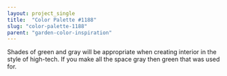 ```yaml
---
layout: project_single
title:  "Color Palette #1188"
slug: "color-palette-1188"
parent: "garden-color-inspiration"
---
```

Shades of green and gray will be appropriate when creating interior in the style of high-tech. If you make all the space gray then green that was used for.